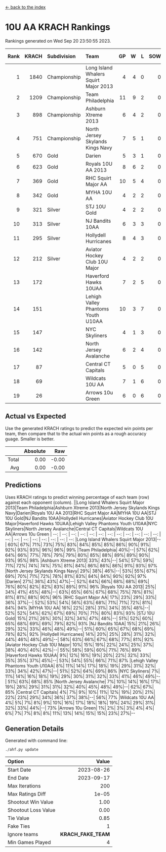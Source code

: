 [<- back to the index](readme.md)
# 10U AA KRACH Rankings
Rankings generated on Wed Sep 20 23:50:55 2023.

Rank|KRACH|Subdivision|Team|GP|W|L|SOW|SOL|T|SoS|Exp Wins|Win Diff
---:|---:|:---|:---|---:|---:|---:|---:|---:|---:|---:|---:|---:
1|1840|Championship|Long Island Whalers Squirt Major 2013|4|4|0|0|0|0|357|4.8|-0.0
2|1209|Championship|Team Philadelphia|11|9|2|0|0|0|403|9.9|0.0
3|898|Championship|Ashburn Xtreme 2013|6|4|2|0|0|0|752|4.8|-0.0
4|751|Championship|North Jersey Skylands Kings Navy|7|5|1|0|0|1|368|6.7|0.0
5|670|Gold|Darien|5|3|1|0|0|1|454|4.7|0.0
6|623|Gold|Royals 10U AA 2013|8|6|2|0|0|0|327|6.9|0.0
7|369|Gold|RHC Squirt Major AA|10|5|4|0|0|1|444|6.7|0.0
8|342|Gold|MYHA 10U AA|4|2|2|0|0|0|584|2.8|-0.0
9|321|Silver|STJ 10U Gold|4|2|2|0|0|0|380|2.9|0.0
10|313|Silver|NJ Bandits 10AA|6|3|3|0|0|0|397|3.9|0.0
11|295|Silver|Hollydell Hurricanes|8|4|3|0|0|1|327|5.7|0.0
12|212|Silver|Aviator Hockey Club 10U Major|4|2|2|0|0|0|284|2.9|0.0
13|172||Haverford Hawks 10UAA|7|2|5|0|0|0|457|2.9|0.0
14|151||Lehigh Valley Phantoms Youth U10AA|10|3|7|0|0|0|552|3.9|0.0
15|147||NYC Skyliners|4|1|3|0|0|0|349|1.9|0.0
16|142||North Jersey Avalanche|6|2|4|0|0|0|407|2.9|0.0
17|87||Central CT Capitals|5|0|5|0|0|0|942|0.8|-0.0
18|69||Wildcats 10U AA|7|1|6|0|0|0|482|1.9|0.0
19|26||Arrows 10u Green|6|0|6|0|0|0|334|0.9|0.0

## Actual vs Expected
Use the generated KRACH ratings to predict the expected win points per team, then compare that to the actual win points as a rough accuracy guage. Smaller is better.

||Absolute|Raw
|---:|---:|---:
|Total|0.00|-0.00
|Avg|0.00|-0.00

## Predictions
Uses KRACH ratings to predict winning percentage of each team (row) against each opponent (column).
||Long Island Whalers Squirt Major 2013|Team Philadelphia|Ashburn Xtreme 2013|North Jersey Skylands Kings Navy|Darien|Royals 10U AA 2013|RHC Squirt Major AA|MYHA 10U AA|STJ 10U Gold|NJ Bandits 10AA|Hollydell Hurricanes|Aviator Hockey Club 10U Major|Haverford Hawks 10UAA|Lehigh Valley Phantoms Youth U10AA|NYC Skyliners|North Jersey Avalanche|Central CT Capitals|Wildcats 10U AA|Arrows 10u Green
| --: | --: | --: | --: | --: | --: | --: | --: | --: | --: | --: | --: | --: | --: | --: | --: | --: | --: | --: | --: 
|Long Island Whalers Squirt Major 2013|--| 60%| 67%| 71%| 73%| 75%| 83%| 84%| 85%| 85%| 86%| 90%| 91%| 92%| 93%| 93%| 96%| 96%| 99%
|Team Philadelphia| 40%|--| 57%| 62%| 64%| 66%| 77%| 78%| 79%| 79%| 80%| 85%| 88%| 89%| 89%| 90%| 93%| 95%| 98%
|Ashburn Xtreme 2013| 33%| 43%|--| 54%| 57%| 59%| 71%| 72%| 74%| 74%| 75%| 81%| 84%| 86%| 86%| 86%| 91%| 93%| 97%
|North Jersey Skylands Kings Navy| 29%| 38%| 46%|--| 53%| 55%| 67%| 69%| 70%| 71%| 72%| 78%| 81%| 83%| 84%| 84%| 90%| 92%| 97%
|Darien| 27%| 36%| 43%| 47%|--| 52%| 64%| 66%| 68%| 68%| 69%| 76%| 80%| 82%| 82%| 83%| 89%| 91%| 96%
|Royals 10U AA 2013| 25%| 34%| 41%| 45%| 48%|--| 63%| 65%| 66%| 67%| 68%| 75%| 78%| 81%| 81%| 81%| 88%| 90%| 96%
|RHC Squirt Major AA| 17%| 23%| 29%| 33%| 36%| 37%|--| 52%| 53%| 54%| 56%| 63%| 68%| 71%| 71%| 72%| 81%| 84%| 94%
|MYHA 10U AA| 16%| 22%| 28%| 31%| 34%| 35%| 48%|--| 52%| 52%| 54%| 62%| 67%| 69%| 70%| 71%| 80%| 83%| 93%
|STJ 10U Gold| 15%| 21%| 26%| 30%| 32%| 34%| 47%| 48%|--| 51%| 52%| 60%| 65%| 68%| 69%| 69%| 79%| 82%| 93%
|NJ Bandits 10AA| 15%| 21%| 26%| 29%| 32%| 33%| 46%| 48%| 49%|--| 51%| 60%| 65%| 67%| 68%| 69%| 78%| 82%| 92%
|Hollydell Hurricanes| 14%| 20%| 25%| 28%| 31%| 32%| 44%| 46%| 48%| 49%|--| 58%| 63%| 66%| 67%| 68%| 77%| 81%| 92%
|Aviator Hockey Club 10U Major| 10%| 15%| 19%| 22%| 24%| 25%| 37%| 38%| 40%| 40%| 42%|--| 55%| 58%| 59%| 60%| 71%| 76%| 89%
|Haverford Hawks 10UAA|  9%| 12%| 16%| 19%| 20%| 22%| 32%| 33%| 35%| 35%| 37%| 45%|--| 53%| 54%| 55%| 66%| 71%| 87%
|Lehigh Valley Phantoms Youth U10AA|  8%| 11%| 14%| 17%| 18%| 19%| 29%| 31%| 32%| 33%| 34%| 42%| 47%|--| 51%| 52%| 64%| 69%| 86%
|NYC Skyliners|  7%| 11%| 14%| 16%| 18%| 19%| 29%| 30%| 31%| 32%| 33%| 41%| 46%| 49%|--| 51%| 63%| 68%| 85%
|North Jersey Avalanche|  7%| 10%| 14%| 16%| 17%| 19%| 28%| 29%| 31%| 31%| 32%| 40%| 45%| 48%| 49%|--| 62%| 67%| 85%
|Central CT Capitals|  4%|  7%|  9%| 10%| 11%| 12%| 19%| 20%| 21%| 22%| 23%| 29%| 34%| 36%| 37%| 38%|--| 56%| 77%
|Wildcats 10U AA|  4%|  5%|  7%|  8%|  9%| 10%| 16%| 17%| 18%| 18%| 19%| 24%| 29%| 31%| 32%| 33%| 44%|--| 73%
|Arrows 10u Green|  1%|  2%|  3%|  3%|  4%|  4%|  6%|  7%|  7%|  8%|  8%| 11%| 13%| 14%| 15%| 15%| 23%| 27%|--

## Generation Details

Generated with command line:
```
./ahf.py update
```

| Option | Value |
| :----- | ----: |
| Start Date | 2023-08-26 |
| End Date | 2023-09-17 |
| Max Iterations | 200 |
| Max Ratings Diff | 1e-05 |
| Shootout Win Value | 1.00 |
| Shootout Loss Value | 0.00 |
| Tie Value | 0.85 |
| Fake Ties | 1 |
| Ignore teams | __KRACH_FAKE_TEAM__ |
| Min Games Played | 4 |

